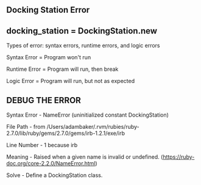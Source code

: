## Docking Station Error
## docking_station = DockingStation.new
Types of error: syntax errors, runtime errors, and logic errors

Syntax Error = Program won't run

Runtime Error = Program will run, then break

Logic Error = Program will run, but not as expected

## DEBUG THE ERROR

Syntax Error - NameError (uninitialized constant DockingStation)

File Path - from /Users/adambaker/.rvm/rubies/ruby-2.7.0/lib/ruby/gems/2.7.0/gems/irb-1.2.1/exe/irb

Line Number - 1 because irb

Meaning - Raised when a given name is invalid or undefined. (https://ruby-doc.org/core-2.2.0/NameError.html)

Solve - Define a DockingStation class.
